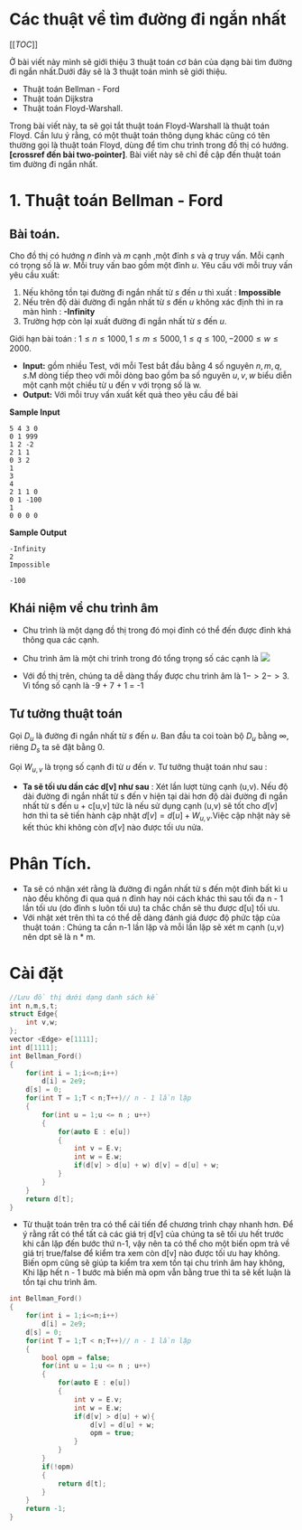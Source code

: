 # **Các thuật về tìm đường đi ngắn nhất**

[[_TOC_]]

Ở bài viết này mình sẽ giới thiệu 3 thuật toán cơ bản của dạng bài tìm đường đi ngắn nhất.Dưới đây sẽ là 3 thuật toán mình sẽ giới thiệu.
* Thuật toán Bellman - Ford
* Thuật toán Dijkstra
* Thuật toán Floyd-Warshall.

Trong bài viết này, ta sẽ gọi tắt thuật toán Floyd-Warshall là thuật toán Floyd. Cần lưu ý rằng, có một thuật toán thông dụng khác cũng có tên thường gọi là thuật toán Floyd, dùng để tìm chu trình trong đồ thị có hướng. **[crossref đến bài two-pointer]**. Bài viết này sẽ chỉ đề cập đến thuật toán tìm đường đi ngắn nhất.

# 1. Thuật toán Bellman - Ford
## Bài toán.
Cho đồ thị có hướng $n$ đỉnh và $m$ cạnh ,một đỉnh $s$ và $q$ truy vấn. Mỗi cạnh có trọng số là $w$. Mỗi truy vấn bao gồm một đỉnh $u$. Yêu cầu với mỗi truy vấn yêu cầu xuất: 
1. Nếu không tồn tại đường đi ngắn nhất từ $s$ đến $u$ thì xuất : **Impossible**
2. Nếu trên độ dài đường đi ngắn nhất từ $s$ đến $u$ không xác định thì in ra màn hình : **-Infinity**
3. Trường hợp còn lại xuất đường đi ngắn nhất từ $s$ đến $u$.

Giới hạn bài toán : $1 \le n \le 1000 ,1 \le m \le 5000,1 \le q \le 100, -2000 \le w \le 2000$.

* **Input:** gồm nhiều Test, với mỗi Test bắt đầu bằng 4 số nguyên $n,m,q,s$.M dòng tiếp theo với mỗi dòng bao gồm ba số nguyên $u,v,w$ biểu diễn một cạnh một chiều từ u đến v với trọng số là w.
* **Output:** Với mỗi truy vấn xuất kết quả theo yêu cầu đề bài

**Sample Input**
```cmake=
5 4 3 0
0 1 999
1 2 -2
2 1 1
0 3 2
1
3
4
2 1 1 0
0 1 -100
1
0 0 0 0
```
**Sample Output**
```cmake=
-Infinity
2
Impossible

-100
```
## Khái niệm về chu trình âm

* Chu trình là một dạng đồ thị trong đó mọi đỉnh có thể đến được đỉnh khá thông qua các cạnh. 
* Chu trình âm là một chi trình trong đó tổng trọng số các cạnh là ![](https://i.imgur.com/J5jInFi.png)



* Với đồ thị trên, chúng ta dễ dàng thấy được chu trình âm là $1 -> 2 -> 3.$ Vì tổng số cạnh là -9 + 7 + 1 = -1






## Tư tưởng thuật toán
Gọi $D_u$ là đường đi ngắn nhất từ $s$ đến $u$. Ban đầu ta coi toàn bộ $D_u$ bằng $\infty$, riêng $D_s$ ta sẽ đặt bằng $0$.

Gọi $W_{u, v}$ là trọng số cạnh đi từ $u$ đến $v$. Tư tưởng thuật toán như sau : 

* **Ta sẽ tối ưu dần các d[v] như sau** : Xét lần lượt từng cạnh (u,v). Nếu độ dài đường đi ngắn nhất từ s đến v hiện tại dài hơn độ dài đường đi ngắn nhất từ s đến u + c[u,v] tức là nếu sử dụng cạnh (u,v) sẽ tốt cho $d[v]$ hơn thì ta sẽ tiến hành cập nhật $d[v] = d[u] + W_{u,v}$.Việc cập nhật này sẽ kết thúc khi không còn $d[v]$ nào được tối ưu nửa.
# Phân Tích.
* Ta sẽ có nhận xét rằng là đường đi ngắn nhất từ s đến một đỉnh bất kì u nào đều không đi qua quá n đỉnh hay nói cách khác thì sau tối đa n - 1 lần tối ưu (do đỉnh s luôn tối ưu) ta chắc chắn sẽ thu được d[u] tối ưu.
* Với nhật xét trên thì ta có thể dễ dàng đánh giá được độ phức tập của thuật toán : Chúng ta cần n-1 lần lặp và mỗi lần lặp sẽ xét m cạnh (u,v) nên dpt sẽ là n * m.
# Cài đặt
``` cpp
//Lưu đồ thị dưới dạng danh sách kề
int n,m,s,t;
struct Edge{
    int v,w;
};
vector <Edge> e[1111];
int d[1111];
int Bellman_Ford()
{
    for(int i = 1;i<=n;i++)
        d[i] = 2e9;
    d[s] = 0;
    for(int T = 1;T < n;T++)// n - 1 lần lặp
    {
        for(int u = 1;u <= n ; u++)
        {
            for(auto E : e[u])
            {
                int v = E.v;
                int w = E.w;
                if(d[v] > d[u] + w) d[v] = d[u] + w;
            }
        }
    }
    return d[t];
}
```
* Từ thuật toán trên tra có thể cải tiến để chương trình chạy nhanh hơn. Để ý rằng rất có thể tất cả các giá trị d[v] của chúng ta sẽ tối ưu hết trước khi cần lặp đến bước thứ n-1, vậy nên ta có thể cho một biến opm trả về giá trị true/false để kiểm tra xem còn d[v] nào được tối ưu hay không. Biến opm cũng sẽ giúp ta kiểm tra xem tồn tại chu trình âm hay không, Khi lặp hết n - 1 bước mà biến mà opm vẫn bằng true thì ta sẽ kết luận là tồn tại chu trình âm.
``` cpp
int Bellman_Ford()
{
    for(int i = 1;i<=n;i++)
        d[i] = 2e9;
    d[s] = 0;
    for(int T = 1;T < n;T++)// n - 1 lần lặp
    {
        bool opm = false;
        for(int u = 1;u <= n ; u++)
        {
            for(auto E : e[u])
            {
                int v = E.v;
                int w = E.w;
                if(d[v] > d[u] + w){
                    d[v] = d[u] + w;
                    opm = true;
                }
            }
        }
        if(!opm)
        {
            return d[t];
        }
    }
    return -1;
}
```













    


